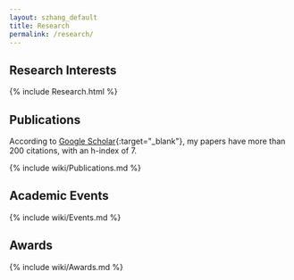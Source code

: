 ```yaml
---
layout: szhang_default 
title: Research
permalink: /research/
---
```


## Research Interests

{% include Research.html %}

## Publications

According to [Google Scholar](https://scholar.google.com/citations?user=9sEv2rcAAAAJ){:target="_blank"}, my papers have more than 200 citations, with an h-index of 7.

{% include wiki/Publications.md %}

## Academic Events

{% include wiki/Events.md %}

## Awards

{% include wiki/Awards.md %}

